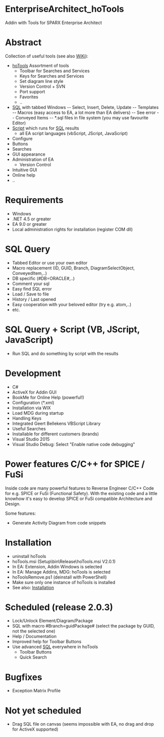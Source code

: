 # EnterpriseArchitect_hoTools
Addin with Tools for SPARX Enterprise Architect

# Abstract
Collection of useful tools (see also [WiKi](https://github.com/Helmut-Ortmann/EnterpriseArchitect_hoTools/wiki/home)):

- [hoTools](https://github.com/Helmut-Ortmann/EnterpriseArchitect_hoTools/wiki/hoTools) Assortment of tools
  - Toolbar for Searches and Services
  - Keys for Searches and Services 
  - Set diagram line style
  - Version Control + SVN
  - Port support
  - Favorites
  - ..
- [SQL](https://github.com/Helmut-Ortmann/EnterpriseArchitect_hoTools/wiki/SQL) with tabbed Windows
    -- Select, Insert, Delete, Update
    -- Templates
    -- Macros (easy access to EA, a lot more than EA delivers)
    -- See error
    -- Conveyed Items
    -- *.sql files in file system (you may use favourite Editor)
- [Script](https://github.com/Helmut-Ortmann/EnterpriseArchitect_hoTools/wiki/Script) which runs for [SQL](https://github.com/Helmut-Ortmann/EnterpriseArchitect_hoTools/wiki/SQL) results 
  - all EA script languages (vbScript, JScript, JavaScript) 
- Configure
 - Buttons
 - Searches
 - GUI appearance
- Administration of EA
  - Version Control
- Intuitive GUI
- Online help
- ..

# Requirements
- Windows
- .NET 4.5 or greater
- EA 9.0 or greater
- Local administration rights for installation (register COM dll)


# SQL Query
- Tabbed Editor or use your own editor
- Macro replacement (ID, GUID, Branch, DiagramSelectObject, ConveyedItem,..)
- DB specific (#DB=ORACLE#,..)
- Comment your sql
- Easy find SQL error
- Load / Save to file
- History / Last opened
- Easy cooperation with your beloved editor (try e.g. atom,..)
- etc.

# SQL Query + Script (VB, JScript, JavaScript)
- Run SQL and do something by script with the results

# Development
- C#
- ActiveX for Addin GUI
- BookMe for Online Help (powerful!)
- Configuration (*.xml)
- Installation via WIX
- Load MDG during startup
- Handling Keys
- Integrated Geert Bellekens VBScript Library
- Useful Searches
- Installable for different customers (brands)
- Visual Studio 2015
- Visual Studio Debug: Select "Enable native code debugging"

# Power features C/C++ for SPICE / FuSi #
Inside code are many powerful features to Reverse Engineer C/C++ Code for e.g. SPICE or FuSi (Functional Safety). With the existing code and a little knowhow it's easy to develop SPICE or FuSi compatible Architecture and Design.

Some features:
- Generate Activity Diagram from code snippets

# Installation 
- uninstall hoTools
- hoTools.msi  (Setup\bin\Release\hoTools.msi V2.0.1)
- In EA: Extension, Addin Windows is selected
- In EA: Manage Addins, MDG: hoTools is selected
- hoToolsRemove.ps1 (deinstall with PowerShell)
- Make sure only one instance of hoTools is installed
- See also: [Installation](https://github.com/Helmut-Ortmann/EnterpriseArchitect_hoTools/wiki/Installation)

# Scheduled (release 2.0.3)
- Lock/Unlock Element/Diagram/Package
- SQL with macro #Branch=guidPackage# (select the package by GUID, not the selected one)
- Help / Documentation
 - Improved help for Toolbar Buttons
 - Use advanced [SQL](https://github.com/Helmut-Ortmann/EnterpriseArchitect_hoTools/wiki/SQL) everywhere in hoTools
   - Toolbar Buttons
   - Quick Search 

 # Bugfixes
- Exception Matrix Profile

# Not yet scheduled
- Drag SQL file on canvas
  (seems impossible with EA, no drag and drop for ActiveX supported)

